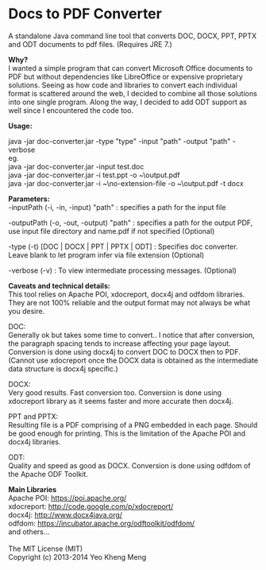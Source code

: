Docs to PDF Converter
=====================

A standalone Java command line tool that converts DOC, DOCX, PPT, PPTX and ODT documents to pdf files. (Requires JRE 7.)


<b>Why?</b><br>
I wanted a simple program that can convert Microsoft Office documents to PDF but without dependencies like LibreOffice or expensive proprietary solutions. Seeing as how code and libraries to convert each individual format is scattered around the web, I decided to combine all those solutions into one single program. Along the way, I decided to add ODT support as well since I encountered the code too. <br>

<b>Usage:</b>

java -jar doc-converter.jar -type "type" -input "path" -output "path" -verbose<br>
eg. <br>
java -jar doc-converter.jar -input test.doc<br>
java -jar doc-converter.jar -i test.ppt -o ~\output.pdf<br>
java -jar doc-converter.jar -i ~\no-extension-file -o ~\output.pdf -t docx<br>

<b>Parameters:</b><br>
-inputPath (-i, -in, -input) "path" : specifies a path for the input file<br>
 
-outputPath (-o, -out, -output) "path" : specifies a path for the output PDF, use input file directory and name.pdf if not specified (Optional)<br>

-type (-t) [DOC | DOCX | PPT | PPTX | ODT] : Specifies doc converter. Leave blank to let program infer via file  extension (Optional)<br>

-verbose (-v) : To view intermediate processing messages. (Optional)<br>


<b>Caveats and technical details:</b><br>
This tool relies on Apache POI, xdocreport, docx4j and odfdom libraries. They are not 100% reliable and the output format may not always be what you desire.<br>


DOC:<br>
Generally ok but takes some time to convert.. I notice that after conversion, the paragraph spacing tends to increase affecting your page layout. Conversion is done using docx4j to convert DOC to DOCX then to PDF.<br>(Cannot use xdocreport once the DOCX data is obtained as the intermediate data structure is docx4j specific.)<br>

DOCX:<br>
Very good results. Fast conversion too.  Conversion is done using xdocreport library as it seems faster and more accurate then docx4j.<br>

PPT and PPTX:<br>
Resulting file is a PDF comprising of a PNG embedded in each page. Should be good enough for printing. This is the limitation of the Apache POI and docx4j libraries.<br>

ODT:<br>
Quality and speed as good as DOCX. Conversion is done using odfdom of the Apache ODF Toolkit.<br>


<b>Main Libraries</b><br>
Apache POI:  https://poi.apache.org/<br>
xdocreport: http://code.google.com/p/xdocreport/<br>
docx4j: http://www.docx4java.org/<br>
odfdom: https://incubator.apache.org/odftoolkit/odfdom/<br>
and others...<br>
<br>
The MIT License (MIT)<br>
Copyright (c) 2013-2014 Yeo Kheng Meng<br>


